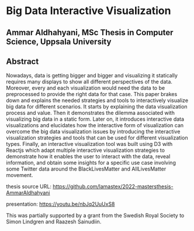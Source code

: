 # Big Data Interactive Visualization 

## Ammar Aldhahyani, MSc Thesis in Computer Science, Uppsala University

## Abstract

Nowadays, data is getting bigger and bigger and visualizing it statically requires many displays to show all different perspectives of the data. Moreover, every and each visualization would need the data to be preprocessed to provide the right data for that case. This paper brakes down and explains the needed strategies and tools to interactively visualize big data for different scenarios. It starts by explaining the data visualization process and value. Then it demonstrates the dilemma associated with visualizing big data in a static form. Later on, it introduces interactive data visualizations and elucidates how the interactive form of visualization can overcome the big data visualization issues by introducing the interactive visualization strategies and tools that can be used for different visualization types. Finally, an interactive visualization tool was built using D3 with Reactjs which adapt multiple interactive visualization strategies to demonstrate how it enables the user to interact with the data, reveal information, and obtain some insights for a specific use case involving some Twitter data around the BlackLivesMatter and AllLivesMatter movement.

thesis source URL: https://github.com/lamastex/2022-mastersthesis-AmmarAldhahyani

presentation: https://youtu.be/nbJq2UuUxS8

This was partially supported by a grant from the Swedish Royal Society to Simon Lindgren and Raazesh Sainudiin.
